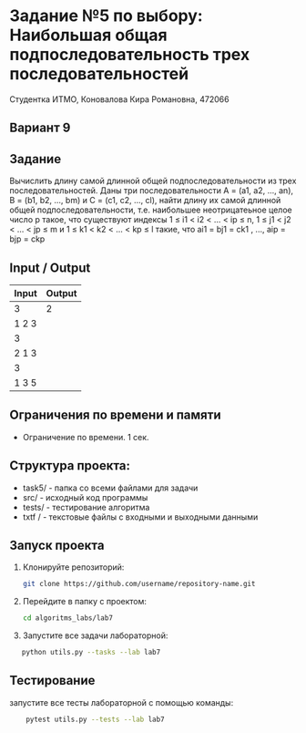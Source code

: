 Задание №5 по выбору: Наибольшая общая подпоследовательность трех последовательностей
====
Студентка ИТМО, Коновалова Кира Романовна, 472066

Вариант 9
----

Задание
---
Вычислить длину самой длинной общей подпоследовательности из трех последовательностей.
Даны три последовательности A = (a1, a2, ..., an), B = (b1, b2, ..., bm) и C =
(c1, c2, ..., cl), найти длину их самой длинной общей подпоследовательности, т.е.
наибольшее неотрицатеьное целое число p такое, что существуют индексы 1 ≤
i1 < i2 < ... < ip ≤ n, 1 ≤ j1 < j2 < ... < jp ≤ m и 1 ≤ k1 < k2 < ... < kp ≤ l
такие, что ai1 = bj1 = ck1
, ..., aip = bjp = ckp


Input / Output
----

| Input      | Output     |
|------------|------------|
| 3          | 2 |
| 1 2 3 |  |
| 3 |  |
| 2 1 3 |  |
| 3 |  |
| 1 3 5 |  |


## Ограничения по времени и памяти

- Ограничение по времени. 1 сек.


## Структура проекта:

* task5/ - папка со всеми файлами для задачи
* src/ - исходный код программы
* tests/ - тестирование алгоритма
* txtf / - текстовые файлы с входными и выходными данными

## Запуск проекта
1. Клонируйте репозиторий:
   ```bash
   git clone https://github.com/username/repository-name.git
   ```
2. Перейдите в папку с проектом:
   ```bash
   cd algoritms_labs/lab7
   ```
3. Запустите все задачи лабораторной:
```bash
   python utils.py --tasks --lab lab7
   ```

## Тестирование
запустите все тесты лабораторной с помощью команды:
```bash
    pytest utils.py --tests --lab lab7
```
